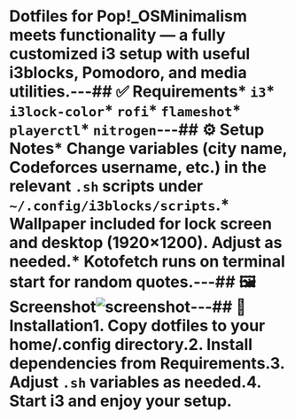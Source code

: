 # Dotfiles for Pop!_OS**Minimalism meets functionality** — a fully customized i3 setup with useful i3blocks, Pomodoro, and media utilities.---## ✅ Requirements* `i3`* `i3lock-color`* `rofi`* `flameshot`* `playerctl`* `nitrogen`---## ⚙️ Setup Notes* Change variables (city name, Codeforces username, etc.) in the relevant `.sh` scripts under `~/.config/i3blocks/scripts`.* Wallpaper included for **lock screen and desktop** (1920×1200). Adjust as needed.* **Kotofetch** runs on terminal start for random quotes.---## 🖼 Screenshot![screenshot](assets/screenshot.png)---## 🔧 Installation1. Copy dotfiles to your home/.config directory.2. Install dependencies from **Requirements**.3. Adjust `.sh` variables as needed.4. Start i3 and enjoy your setup.
